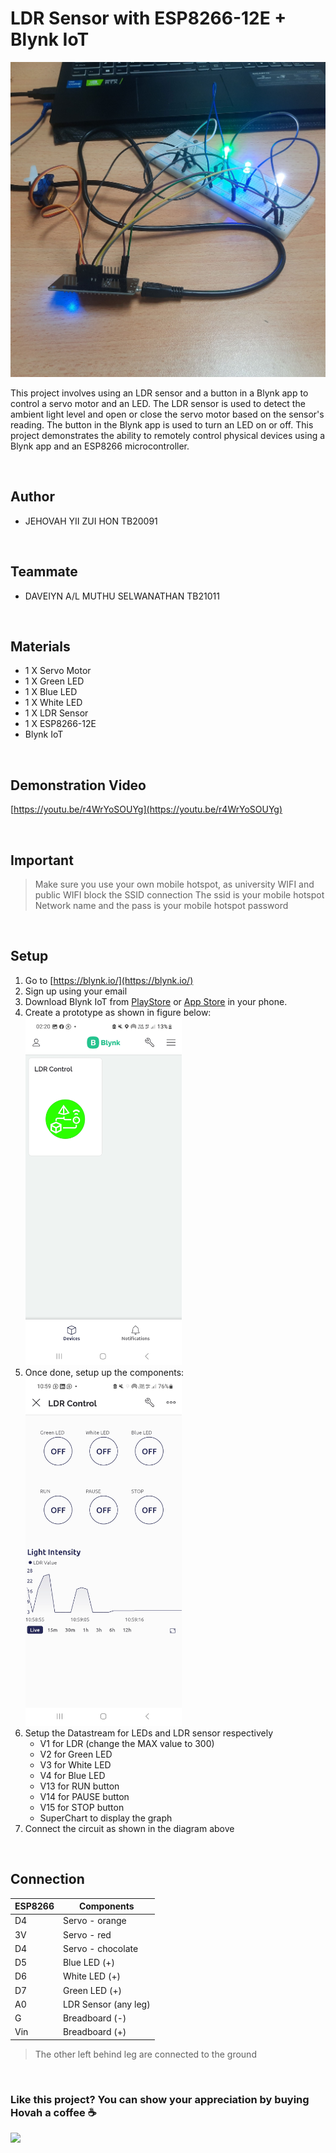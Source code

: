 # LDR Sensor with ESP8266-12E + Blynk IoT

<img src="/circuit.jpg">

This project involves using an LDR sensor and a button in a Blynk app to control a servo motor and an LED. The LDR sensor is used to detect the ambient light level and open or close the servo motor based on the sensor's reading. The button in the Blynk app is used to turn an LED on or off. This project demonstrates the ability to remotely control physical devices using a Blynk app and an ESP8266 microcontroller.


<br/>

## Author
- JEHOVAH YII ZUI HON TB20091

<br/>

## Teammate
- DAVEIYN A/L MUTHU SELWANATHAN TB21011


<br/>

## Materials
- 1 X Servo Motor
- 1 X Green LED
- 1 X Blue LED
- 1 X White LED
- 1 X LDR Sensor
- 1 X ESP8266-12E
- Blynk IoT


<br/>

## Demonstration Video 
[https://youtu.be/r4WrYoSOUYg](https://youtu.be/r4WrYoSOUYg)

<br/>

## Important
> Make sure you use your own mobile hotspot, as university WIFI and public WIFI block the SSID connection
> The ssid is your mobile hotspot Network name and the pass is your mobile hotspot password

<br/>

## Setup 
1. Go to [https://blynk.io/](https://blynk.io/)
2. Sign up using your email
3. Download Blynk IoT from [PlayStore](https://play.google.com/store/apps/details?id=cloud.blynk) or [App Store](https://apps.apple.com/us/app/blynk-iot/id1559317868) in your phone.
4. Create a prototype as shown in figure below:
   <br/>
      <img src="/main.jpg" width="250">
   <br/>
5. Once done, setup up the components: 
   <br/>
      <img src="/control.jpg" width="250">
   <br/>
5. Setup the Datastream for LEDs and LDR sensor respectively
   - V1 for LDR (change the MAX value to 300)
   - V2 for Green LED
   - V3 for White LED
   - V4 for Blue LED
   - V13 for RUN button
   - V14 for PAUSE button
   - V15 for STOP button
   - SuperChart to display the graph
6. Connect the circuit as shown in the diagram above 

<br/>

## Connection
| ESP8266     | Components                |
| ----------- | -----------               |
| D4          | Servo - orange            |
| 3V          | Servo - red               |
| D4          | Servo - chocolate         |
| D5          | Blue LED (+)              | 
| D6          | White LED (+)             | 
| D7          | Green LED (+)             | 
| A0          | LDR Sensor (any leg)      | 
| G           | Breadboard (-)            |
| Vin         | Breadboard (+)            |

> The other left behind leg are connected to the ground

<br/>

### Like this project? You can show your appreciation by buying Hovah a coffee ☕
<a target="_blank" rel="noopener noreferrer" href="https://www.buymeacoffee.com/hovahyii">
<img src="https://github.com/appcraftstudio/buymeacoffee/raw/master/Images/snapshot-bmc-button.png" width="300" style="max-width:100%;">
</a>

<br/>
